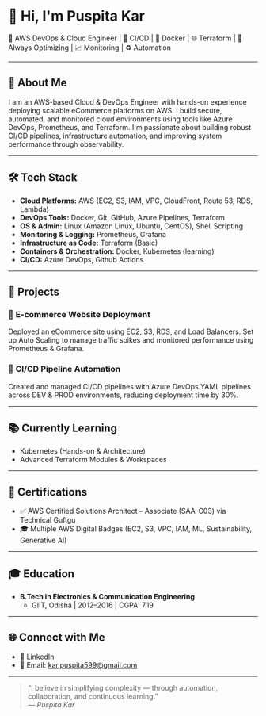 # 👋 Hi, I'm Puspita Kar

💼 AWS DevOps & Cloud Engineer   | 🔧 CI/CD | 🐳 Docker | 🌐 Terraform | 🚀 Always Optimizing | 📈 Monitoring | ♻️ Automation

---

## 🧾 About Me

I am an AWS-based Cloud & DevOps Engineer with hands-on experience deploying scalable eCommerce platforms on AWS. I build secure, automated, and monitored cloud environments using tools like Azure DevOps, Prometheus, and Terraform. I'm passionate about building robust CI/CD pipelines, infrastructure automation, and improving system performance through observability.

---

## 🛠️ Tech Stack

- **Cloud Platforms:** AWS (EC2, S3, IAM, VPC, CloudFront, Route 53, RDS, Lambda)
- **DevOps Tools:** Docker, Git, GitHub, Azure Pipelines, Terraform
- **OS & Admin:** Linux (Amazon Linux, Ubuntu, CentOS), Shell Scripting
- **Monitoring & Logging:** Prometheus, Grafana
- **Infrastructure as Code:** Terraform (Basic)
- **Containers & Orchestration:** Docker, Kubernetes (learning)
- **CI/CD:** Azure DevOps, Github Actions


---


## 🚀 Projects

### 🛒 **E-commerce Website Deployment**
Deployed an eCommerce site using EC2, S3, RDS, and Load Balancers. Set up Auto Scaling to manage traffic spikes and monitored performance using Prometheus & Grafana.

### 🔄 **CI/CD Pipeline Automation**
Created and managed CI/CD pipelines with Azure DevOps YAML pipelines across DEV & PROD environments, reducing deployment time by 30%.

---

## 📚 Currently Learning

- Kubernetes (Hands-on & Architecture)
- Advanced Terraform Modules & Workspaces

---

## 📜 Certifications

- ✅ AWS Certified Solutions Architect – Associate (SAA-C03) via Technical Guftgu
- 🎓 Multiple AWS Digital Badges (EC2, S3, VPC, IAM, ML, Sustainability, Generative AI)

---

## 🎓 Education

- **B.Tech in Electronics & Communication Engineering**
  - GIIT, Odisha | 2012–2016 | CGPA: 7.19

---

## 🌐 Connect with Me

- 🔗 [LinkedIn](https://www.linkedin.com/in/puspita-kar-705612369/)
- 📧 Email: kar.puspita599@gmail.com

---

> “I believe in simplifying complexity — through automation, collaboration, and continuous learning.”  
> — *Puspita Kar*
 

